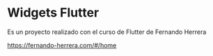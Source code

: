 # Widgets Flutter

Es un proyecto realizado con el curso de Flutter de Fernando Herrera

https://fernando-herrera.com/#/home
